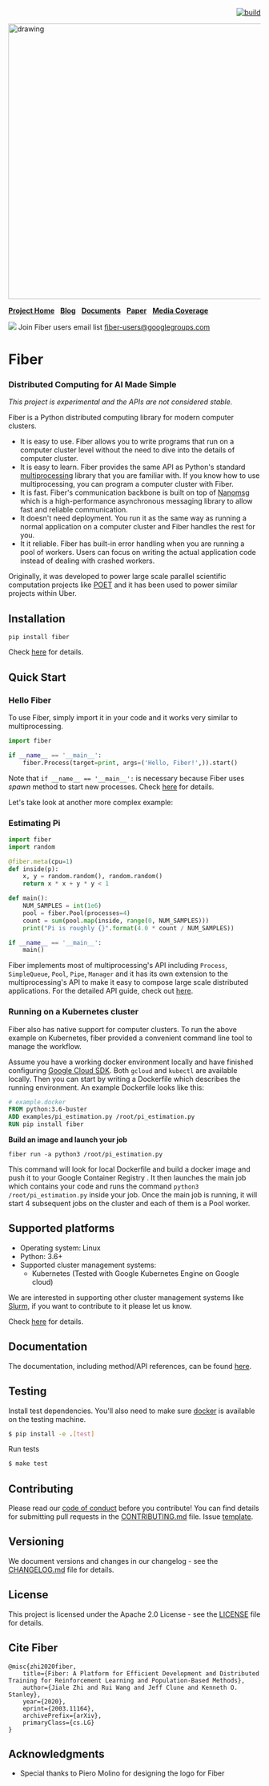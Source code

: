 <p align="right">
  <a href="https://travis-ci.com/uber/fiber">
      <img src="https://travis-ci.com/uber/fiber.svg?token=BxMzxQEDDtTBPG9151kk&branch=master" alt="build" />
  </a>
</p>

<img src="docs/img/fiber_logo.png" alt="drawing" width="550"/>

[**Project Home**](https://uber.github.io/fiber/) &nbsp;
[**Blog**](https://eng.uber.com/fiberdistributed/) &nbsp;
[**Documents**](https://uber.github.io/fiber/getting-started/) &nbsp;
[**Paper**](https://arxiv.org/abs/2003.11164) &nbsp;
[**Media Coverage**](https://venturebeat.com/2020/03/26/uber-details-fiber-a-framework-for-distributed-ai-model-training/)

<img src="https://github.com/uber/fiber/raw/docs/email-list/docs/img/new-icon.png"/> Join Fiber users email list [fiber-users@googlegroups.com](https://groups.google.com/forum/#!forum/fiber-users)

# Fiber

### Distributed Computing for AI Made Simple

*This project is experimental and the APIs are not considered stable.*

Fiber is a Python distributed computing library for modern computer clusters.

* It is easy to use. Fiber allows you to write programs that run on a computer cluster level without the need to dive into the details of computer cluster.
* It is easy to learn. Fiber provides the same API as Python's standard [multiprocessing](https://docs.python.org/3.6/library/multiprocessing.html) library that you are familiar with. If you know how to use multiprocessing, you can program a computer cluster with Fiber.
* It is fast. Fiber's communication backbone is built on top of [Nanomsg](https://nanomsg.org/) which is a high-performance asynchronous messaging library to allow fast and reliable communication.
* It doesn't need deployment. You run it as the same way as running a normal application on a computer cluster and Fiber handles the rest for you.
* It it reliable. Fiber has built-in error handling when you are running a pool of workers. Users can focus on writing the actual application code instead of dealing with crashed workers.

Originally, it was developed to power large scale parallel scientific computation projects like [POET](https://eng.uber.com/poet-open-ended-deep-learning/) and it has been used to power similar projects within Uber.


## Installation

```
pip install fiber
```

Check [here](https://uber.github.io/fiber/installation/) for details.

## Quick Start


### Hello Fiber
To use Fiber, simply import it in your code and it works very similar to multiprocessing.

```python
import fiber

if __name__ == '__main__':
    fiber.Process(target=print, args=('Hello, Fiber!',)).start()
```

Note that `if __name__ == '__main__':` is necessary because Fiber uses *spawn* method to start new processes. Check [here](https://stackoverflow.com/questions/50781216/in-python-multiprocessing-process-do-we-have-to-use-name-main) for details.

Let's take look at another more complex example:

### Estimating Pi


```python
import fiber
import random

@fiber.meta(cpu=1)
def inside(p):
    x, y = random.random(), random.random()
    return x * x + y * y < 1

def main():
    NUM_SAMPLES = int(1e6)
    pool = fiber.Pool(processes=4)
    count = sum(pool.map(inside, range(0, NUM_SAMPLES)))
    print("Pi is roughly {}".format(4.0 * count / NUM_SAMPLES))

if __name__ == '__main__':
    main()
```


Fiber implements most of multiprocessing's API including `Process`, `SimpleQueue`, `Pool`, `Pipe`, `Manager` and it has its own extension to the multiprocessing's API to make it easy to compose large scale distributed applications. For the detailed API guide, check out [here](https://uber.github.io/fiber/process/).

### Running on a Kubernetes cluster

Fiber also has native support for computer clusters. To run the above example on Kubernetes, fiber provided a convenient command line tool to manage the workflow.

Assume you have a working docker environment locally and have finished configuring [Google Cloud SDK](https://cloud.google.com/sdk/docs/quickstarts). Both `gcloud` and `kubectl` are available locally. Then you can start by writing a Dockerfile which describes the running environment.  An example Dockerfile looks like this:

```dockerfile
# example.docker
FROM python:3.6-buster
ADD examples/pi_estimation.py /root/pi_estimation.py
RUN pip install fiber
```
**Build an image and launch your job**

```
fiber run -a python3 /root/pi_estimation.py
```

This command will look for local Dockerfile and build a docker image and push it to your Google Container Registry . It then launches the main job which contains your code and runs the command `python3 /root/pi_estimation.py` inside your job. Once the main job is running, it will start 4 subsequent jobs on the cluster and each of them is a Pool worker.


## Supported platforms

* Operating system: Linux
* Python: 3.6+
* Supported cluster management systems:
	* Kubernetes (Tested with Google Kubernetes Engine on Google cloud)

We are interested in supporting other cluster management systems like [Slurm](https://slurm.schedmd.com/), if you want to contribute to it please let us know.


Check [here](https://uber.github.io/fiber/platforms/) for details.

## Documentation

The documentation, including method/API references, can be found [here](https://uber.github.io/fiber/getting-started/).


## Testing

Install test dependencies. You'll also need to make sure [docker](https://docs.docker.com/install/) is available on the testing machine.

```bash
$ pip install -e .[test]
```

Run tests

```bash
$ make test
```

## Contributing
Please read our [code of conduct](CODE_OF_CONDUCT.md) before you contribute! You can find details for submitting pull requests in the [CONTRIBUTING.md](CONTRIBUTING.md) file. Issue [template](https://help.github.com/articles/about-issue-and-pull-request-templates/).

## Versioning
We document versions and changes in our changelog - see the [CHANGELOG.md](CHANGELOG.md) file for details.

## License
This project is licensed under the Apache 2.0 License - see the [LICENSE](LICENSE) file for details.

## Cite Fiber

```
@misc{zhi2020fiber,
    title={Fiber: A Platform for Efficient Development and Distributed Training for Reinforcement Learning and Population-Based Methods},
    author={Jiale Zhi and Rui Wang and Jeff Clune and Kenneth O. Stanley},
    year={2020},
    eprint={2003.11164},
    archivePrefix={arXiv},
    primaryClass={cs.LG}
}
```

## Acknowledgments
* Special thanks to Piero Molino for designing the logo for Fiber
